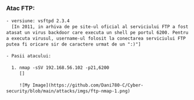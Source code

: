 ### Atac FTP:

    - versiune: vsftpd 2.3.4
      [In 2011, in arhiva de pe site-ul oficial al serviciului FTP a fost atasat un virus backdoor care executa un shell pe portul 6200. Pentru a executa virusul, username-ul folosit la conectarea serviciului FTP putea fi oricare sir de caractere urmat de un ":)"]

    - Pasii atacului:
      
      1. nmap -sSV 192.168.56.102 -p21,6200
         []
         
         ![My Image](https://github.com/Dani780-C/Cyber-security/blob/main/attacks/imgs/ftp-nmap-1.png)

